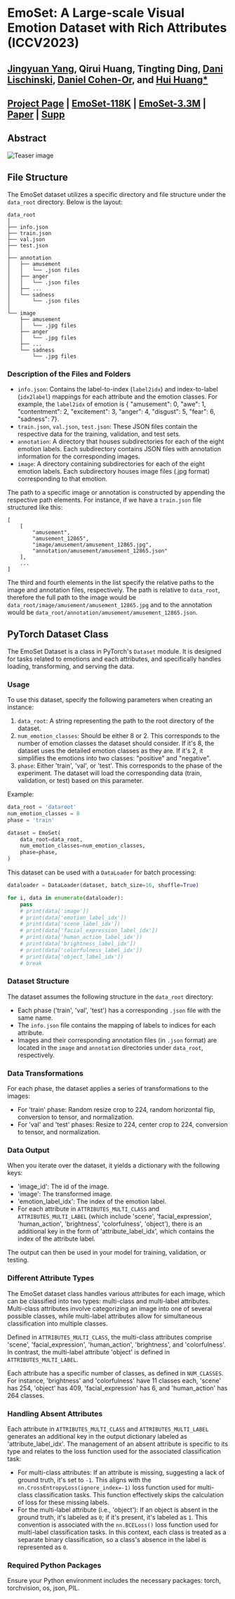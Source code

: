 # EmoSet: A Large-scale Visual Emotion Dataset with Rich Attributes (ICCV2023)
## [Jingyuan Yang](https://jingyuanyy.github.io/), Qirui Huang, Tingting Ding, [Dani Lischinski](https://www.cs.huji.ac.il/~danix/), [Daniel Cohen-Or](https://danielcohenor.com/), and [Hui Huang*](https://vcc.tech/~huihuang)
## [Project Page](https://jingyuanyy.github.io/) | [EmoSet-118K](https://jingyuanyy.github.io/) | [EmoSet-3.3M](https://jingyuanyy.github.io/) | [Paper](https://arxiv.org/pdf/2307.07961.pdf) | [Supp](https://arxiv.org/pdf/2307.07961.pdf)

## Abstract

![Teaser image](./images/teaser3-01.jpg)

## File Structure

The EmoSet dataset utilizes a specific directory and file structure under the `data_root` directory. Below is the layout:

```
data_root
│
├── info.json
├── train.json
├── val.json
├── test.json
│
├── annotation
│   ├── amusement
│   │   └── .json files
│   ├── anger
│   │   └── .json files
│   ├── ...
│   └── sadness
│       └── .json files
│
└── image
    ├── amusement
    │   └── .jpg files
    ├── anger
    │   └── .jpg files
    ├── ...
    └── sadness
        └── .jpg files

```

### Description of the Files and Folders

- `info.json`: Contains the label-to-index (`label2idx`) and index-to-label (`idx2label`) mappings for each attribute and the emotion classes. For example, the `label2idx` of emotion is { "amusement": 0,  "awe": 1,  "contentment": 2,  "excitement": 3,  "anger": 4,  "disgust": 5,  "fear": 6,  "sadness": 7}.
- `train.json`, `val.json`, `test.json`: These JSON files contain the respective data for the training, validation, and test sets.
- `annotation`: A directory that houses subdirectories for each of the eight emotion labels. Each subdirectory contains JSON files with annotation information for the corresponding images.
- `image`: A directory containing subdirectories for each of the eight emotion labels. Each subdirectory houses image files (.jpg format) corresponding to that emotion.

The path to a specific image or annotation is constructed by appending the respective path elements. For instance, if we have a `train.json` file structured like this:

```
[
    [
        "amusement",
        "amusement_12865",
        "image/amusement/amusement_12865.jpg",
        "annotation/amusement/amusement_12865.json"
    ],
    ...
]

```

The third and fourth elements in the list specify the relative paths to the image and annotation files, respectively. The path is relative to `data_root`, therefore the full path to the image would be `data_root/image/amusement/amusement_12865.jpg` and to the annotation would be `data_root/annotation/amusement/amusement_12865.json`.

## PyTorch Dataset Class

The EmoSet Dataset is a class in PyTorch's `Dataset` module. It is designed for tasks related to emotions and each attributes, and specifically handles loading, transforming, and serving the data.

### Usage

To use this dataset, specify the following parameters when creating an instance:

1. `data_root`: A string representing the path to the root directory of the dataset.
2. `num_emotion_classes`: Should be either 8 or 2. This corresponds to the number of emotion classes the dataset should consider. If it's 8, the dataset uses the detailed emotion classes as they are. If it's 2, it simplifies the emotions into two classes: "positive" and "negative".
3. `phase`: Either 'train', 'val', or 'test'. This corresponds to the phase of the experiment. The dataset will load the corresponding data (train, validation, or test) based on this parameter.

Example:

```python
data_root = 'dataroot'
num_emotion_classes = 8
phase = 'train'

dataset = EmoSet(
    data_root=data_root,
    num_emotion_classes=num_emotion_classes,
    phase=phase,
)

```

This dataset can be used with a `DataLoader` for batch processing:

```python
dataloader = DataLoader(dataset, batch_size=16, shuffle=True)

for i, data in enumerate(dataloader):
    pass
    # print(data['image'])
    # print(data['emotion_label_idx'])
    # print(data['scene_label_idx'])
    # print(data['facial_expression_label_idx'])
    # print(data['human_action_label_idx'])
    # print(data['brightness_label_idx'])
    # print(data['colorfulness_label_idx'])
    # print(data['object_label_idx'])
    # break

```

### Dataset Structure

The dataset assumes the following structure in the `data_root` directory:

- Each phase ('train', 'val', 'test') has a corresponding `.json` file with the same name.
- The `info.json` file contains the mapping of labels to indices for each attribute.
- Images and their corresponding annotation files (in `.json` format) are located in the `image` and `annotation` directories under `data_root`, respectively.

### Data Transformations

For each phase, the dataset applies a series of transformations to the images:

- For 'train' phase: Random resize crop to 224, random horizontal flip, conversion to tensor, and normalization.
- For 'val' and 'test' phases: Resize to 224, center crop to 224, conversion to tensor, and normalization.

### Data Output

When you iterate over the dataset, it yields a dictionary with the following keys:

- 'image_id': The id of the image.
- 'image': The transformed image.
- 'emotion_label_idx': The index of the emotion label.
- For each attribute in `ATTRIBUTES_MULTI_CLASS` and `ATTRIBUTES_MULTI_LABEL` (which include 'scene', 'facial_expression', 'human_action', 'brightness', 'colorfulness', 'object'), there is an additional key in the form of 'attribute_label_idx', which contains the index of the attribute label.

The output can then be used in your model for training, validation, or testing.

### Different Attribute Types

The EmoSet dataset class handles various attributes for each image, which can be classified into two types: multi-class and multi-label attributes. Multi-class attributes involve categorizing an image into one of several possible classes, while multi-label attributes allow for simultaneous classification into multiple classes.

Defined in `ATTRIBUTES_MULTI_CLASS`, the multi-class attributes comprise 'scene', 'facial_expression', 'human_action', 'brightness', and 'colorfulness'. In contrast, the multi-label attribute 'object' is defined in `ATTRIBUTES_MULTI_LABEL`.

Each attribute has a specific number of classes, as defined in `NUM_CLASSES`. For instance, 'brightness' and 'colorfulness' have 11 classes each, 'scene' has 254, 'object' has 409, 'facial_expression' has 6, and 'human_action' has 264 classes.

### Handling Absent Attributes

Each attribute in `ATTRIBUTES_MULTI_CLASS` and `ATTRIBUTES_MULTI_LABEL` generates an additional key in the output dictionary labeled as 'attribute_label_idx'. The management of an absent attribute is specific to its type and relates to the loss function used for the associated classification task:

- For multi-class attributes: If an attribute is missing, suggesting a lack of ground truth, it's set to `-1`. This aligns with the `nn.CrossEntropyLoss(ignore_index=-1)` loss function used for multi-class classification tasks. This function effectively skips the calculation of loss for these missing labels.
- For the multi-label attribute (i.e., 'object'): If an object is absent in the ground truth, it's labeled as `0`; if it's present, it's labeled as `1`. This convention is associated with the `nn.BCELoss()` loss function used for multi-label classification tasks. In this context, each class is treated as a separate binary classification, so a class's absence in the label is represented as `0`.

### Required Python Packages

Ensure your Python environment includes the necessary packages: torch, torchvision, os, json, PIL.
